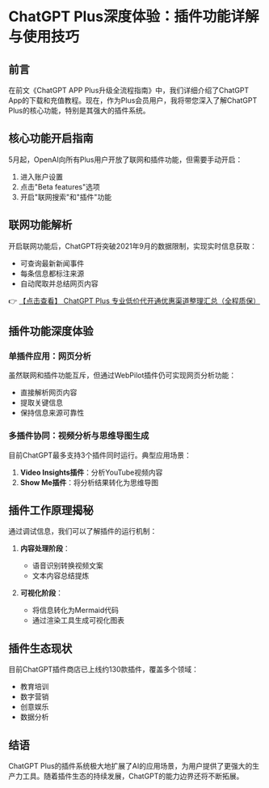 # ChatGPT Plus深度体验：插件功能详解与使用技巧

## 前言

在前文《ChatGPT APP Plus升级全流程指南》中，我们详细介绍了ChatGPT App的下载和充值教程。现在，作为Plus会员用户，我将带您深入了解ChatGPT Plus的核心功能，特别是其强大的插件系统。

## 核心功能开启指南

5月起，OpenAI向所有Plus用户开放了联网和插件功能，但需要手动开启：

1. 进入账户设置
2. 点击"Beta features"选项
3. 开启"联网搜索"和"插件"功能

## 联网功能解析

开启联网功能后，ChatGPT将突破2021年9月的数据限制，实现实时信息获取：

- 可查询最新新闻事件
- 每条信息都标注来源
- 自动爬取并总结网页内容

👉 [【点击查看】 ChatGPT Plus 专业低价代开通优惠渠道整理汇总（全程质保）](https://bit.ly/DaiKai)

## 插件功能深度体验

### 单插件应用：网页分析

虽然联网和插件功能互斥，但通过WebPilot插件仍可实现网页分析功能：

- 直接解析网页内容
- 提取关键信息
- 保持信息来源可靠性

### 多插件协同：视频分析与思维导图生成

目前ChatGPT最多支持3个插件同时运行。典型应用场景：

1. **Video Insights插件**：分析YouTube视频内容
2. **Show Me插件**：将分析结果转化为思维导图

## 插件工作原理揭秘

通过调试信息，我们可以了解插件的运行机制：

1. **内容处理阶段**：
   - 语音识别转换视频文案
   - 文本内容总结提炼

2. **可视化阶段**：
   - 将信息转化为Mermaid代码
   - 通过渲染工具生成可视化图表

## 插件生态现状

目前ChatGPT插件商店已上线约130款插件，覆盖多个领域：

- 教育培训
- 数字营销
- 创意娱乐
- 数据分析

## 结语

ChatGPT Plus的插件系统极大地扩展了AI的应用场景，为用户提供了更强大的生产力工具。随着插件生态的持续发展，ChatGPT的能力边界还将不断拓展。